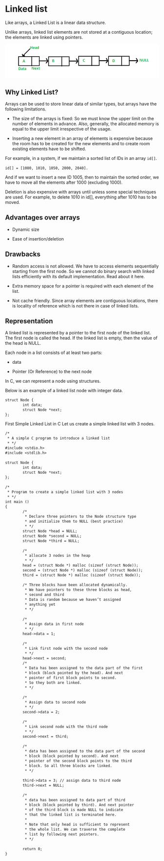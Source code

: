 # Linked list

Like arrays, a Linked List is a linear data structure. 

Unlike arrays, linked list elements are not stored at a contiguous location; the elements are linked using pointers.

![Arrays in memory](../images/Linkedlist.png)

## Why Linked List?

Arrays can be used to store linear data of similar types, but arrays have the following limitations.

- The size of the arrays is fixed: So we must know the upper limit on the number of elements in advance. Also, 
generally, the allocated memory is equal to the upper limit irrespective of the usage.

- Inserting a new element in an array of elements is expensive because the room has to be created for the new elements 
and to create room existing elements have to be shifted.

For example, in a system, if we maintain a sorted list of IDs in an array `id[]`.

`id[] = [1000, 1010, 1050, 2000, 2040].`

And if we want to insert a new ID 1005, then to maintain the sorted order, we have to move all the elements after 1000 
(excluding 1000).

Deletion is also expensive with arrays until unless some special techniques are used. For example, to delete 1010 in 
id[], everything after 1010 has to be moved.

## Advantages over arrays

- Dynamic size

- Ease of insertion/deletion

## Drawbacks

- Random access is not allowed. We have to access elements sequentially starting from the first node. So we cannot do 
binary search with linked lists efficiently with its default implementation. Read about it here.

- Extra memory space for a pointer is required with each element of the list.

- Not cache friendly. Since array elements are contiguous locations, there is locality of reference which is not there 
in case of linked lists.

## Representation

A linked list is represented by a pointer to the first node of the linked list. The first node is called the head. If 
the linked list is empty, then the value of the head is NULL.

Each node in a list consists of at least two parts:

- data

- Pointer (Or Reference) to the next node

In C, we can represent a node using structures. 

Below is an example of a linked list node with integer data.

```
struct Node {
        int data;
        struct Node *next;
}; 
```

First Simple Linked List in C Let us create a simple linked list with 3 nodes.

```
/*
 * A simple C program to introduce a linked list
 * */
#include <stdio.h>
#include <stdlib.h>

struct Node {
        int data;
        struct Node *next;
};

/*
 * Program to create a simple linked list with 3 nodes
 * */
int main ()
{
        /*
         * Declare three pointers to the Node structure type
         * and initialize them to NULL (best practice)
         * */
        struct Node *head = NULL;
        struct Node *second = NULL;
        struct Node *third = NULL;

        /*
         * allocate 3 nodes in the heap
         * */
        head = (struct Node *) malloc (sizeof (struct Node));
        second = (struct Node *) malloc (sizeof (struct Node));
        third = (struct Node *) malloc (sizeof (struct Node));

        /* Three blocks have been allocated dynamically.
         * We have pointers to these three blocks as head,
         * second and third
         * Data is random because we haven’t assigned
         * anything yet
         * */

        /*
         * Assign data in first node
         * */
        head->data = 1;

        /*
         * Link first node with the second node
         * */
        head->next = second;
        /*
         * Data has been assigned to the data part of the first
         * block (block pointed by the head). And next
         * pointer of first block points to second.
         * So they both are linked.
         * */

        /*
         * Assign data to second node
         * */
        second->data = 2;

        /*
         * Link second node with the third node
         * */
        second->next = third;

        /*
         * data has been assigned to the data part of the second
         * block (block pointed by second). And next
         * pointer of the second block points to the third
         * block. So all three blocks are linked.
         * */

        third->data = 3; // assign data to third node
        third->next = NULL;

        /*
         * data has been assigned to data part of third
         * block (block pointed by third). And next pointer
         * of the third block is made NULL to indicate
         * that the linked list is terminated here.
         *
         * Note that only head is sufficient to represent
         * the whole list. We can traverse the complete
         * list by following next pointers.
         * */

        return 0;
}
 
```